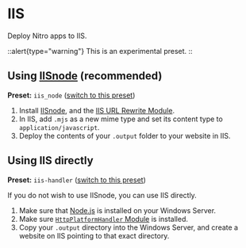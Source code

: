 # IIS

Deploy Nitro apps to IIS.

::alert{type="warning"}
This is an experimental preset.
::

## Using [IISnode](https://github.com/Azure/iisnode) (recommended)

**Preset:** `iis_node` ([switch to this preset](/deploy/#changing-the-deployment-preset))

1. Install [IISnode](https://github.com/azure/iisnode/releases), and the [IIS URL Rewrite Module](https://www.iis.net/downloads/microsoft/url-rewrite).
2. In IIS, add `.mjs` as a new mime type and set its content type to `application/javascript`.
3.  Deploy the contents of your `.output` folder to your website in IIS.


## Using IIS directly

**Preset:** `iis-handler` ([switch to this preset](/deploy/#changing-the-deployment-preset))

If you do not wish to use IISnode, you can use IIS directly.

1. Make sure that [Node.js](https://nodejs.org/en/) is installed on your Windows Server.
2. Make sure [`HttpPlatformHandler` Module](https://www.iis.net/downloads/microsoft/httpplatformhandler) is installed.
3.  Copy your `.output` directory into the Windows Server, and create a website on IIS pointing to that exact directory.
